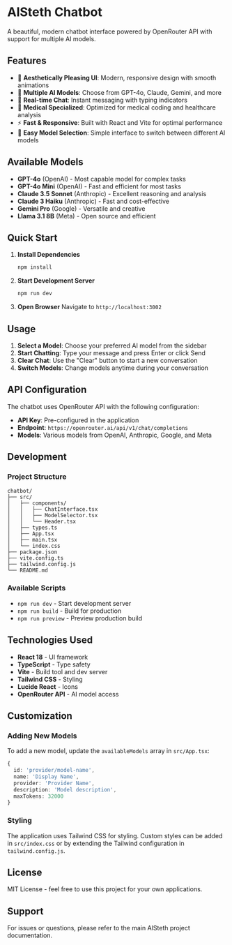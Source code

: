 # AISteth Chatbot

A beautiful, modern chatbot interface powered by OpenRouter API with support for multiple AI models.

## Features

- 🎨 **Aesthetically Pleasing UI**: Modern, responsive design with smooth animations
- 🤖 **Multiple AI Models**: Choose from GPT-4o, Claude, Gemini, and more
- 💬 **Real-time Chat**: Instant messaging with typing indicators
- 🏥 **Medical Specialized**: Optimized for medical coding and healthcare analysis
- ⚡ **Fast & Responsive**: Built with React and Vite for optimal performance
- 🎯 **Easy Model Selection**: Simple interface to switch between different AI models

## Available Models

- **GPT-4o** (OpenAI) - Most capable model for complex tasks
- **GPT-4o Mini** (OpenAI) - Fast and efficient for most tasks
- **Claude 3.5 Sonnet** (Anthropic) - Excellent reasoning and analysis
- **Claude 3 Haiku** (Anthropic) - Fast and cost-effective
- **Gemini Pro** (Google) - Versatile and creative
- **Llama 3.1 8B** (Meta) - Open source and efficient

## Quick Start

1. **Install Dependencies**
   ```bash
   npm install
   ```

2. **Start Development Server**
   ```bash
   npm run dev
   ```

3. **Open Browser**
   Navigate to `http://localhost:3002`

## Usage

1. **Select a Model**: Choose your preferred AI model from the sidebar
2. **Start Chatting**: Type your message and press Enter or click Send
3. **Clear Chat**: Use the "Clear" button to start a new conversation
4. **Switch Models**: Change models anytime during your conversation

## API Configuration

The chatbot uses OpenRouter API with the following configuration:
- **API Key**: Pre-configured in the application
- **Endpoint**: `https://openrouter.ai/api/v1/chat/completions`
- **Models**: Various models from OpenAI, Anthropic, Google, and Meta

## Development

### Project Structure
```
chatbot/
├── src/
│   ├── components/
│   │   ├── ChatInterface.tsx
│   │   ├── ModelSelector.tsx
│   │   └── Header.tsx
│   ├── types.ts
│   ├── App.tsx
│   ├── main.tsx
│   └── index.css
├── package.json
├── vite.config.ts
├── tailwind.config.js
└── README.md
```

### Available Scripts

- `npm run dev` - Start development server
- `npm run build` - Build for production
- `npm run preview` - Preview production build

## Technologies Used

- **React 18** - UI framework
- **TypeScript** - Type safety
- **Vite** - Build tool and dev server
- **Tailwind CSS** - Styling
- **Lucide React** - Icons
- **OpenRouter API** - AI model access

## Customization

### Adding New Models

To add a new model, update the `availableModels` array in `src/App.tsx`:

```typescript
{
  id: 'provider/model-name',
  name: 'Display Name',
  provider: 'Provider Name',
  description: 'Model description',
  maxTokens: 32000
}
```

### Styling

The application uses Tailwind CSS for styling. Custom styles can be added in `src/index.css` or by extending the Tailwind configuration in `tailwind.config.js`.

## License

MIT License - feel free to use this project for your own applications.

## Support

For issues or questions, please refer to the main AISteth project documentation. 